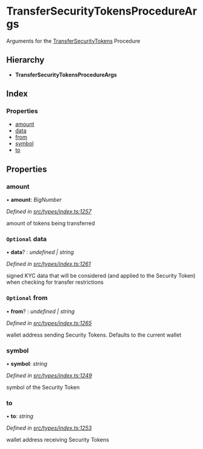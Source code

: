 # TransferSecurityTokensProcedureArgs

Arguments for the [TransferSecurityTokens](../enums/_types_index_.proceduretype.md#transfersecuritytokens) Procedure

## Hierarchy

* **TransferSecurityTokensProcedureArgs**

## Index

### Properties

* [amount](../interfaces/_types_index_.transfersecuritytokensprocedureargs.md#amount)
* [data](../interfaces/_types_index_.transfersecuritytokensprocedureargs.md#optional-data)
* [from](../interfaces/_types_index_.transfersecuritytokensprocedureargs.md#optional-from)
* [symbol](../interfaces/_types_index_.transfersecuritytokensprocedureargs.md#symbol)
* [to](../interfaces/_types_index_.transfersecuritytokensprocedureargs.md#to)

## Properties

### amount

• **amount**: _BigNumber_

_Defined in_ [_src/types/index.ts:1257_](https://github.com/PolymathNetwork/polymath-sdk/blob/e8bbc1e/src/types/index.ts#L1257)

amount of tokens being transferred

### `Optional` data

• **data**? : _undefined \| string_

_Defined in_ [_src/types/index.ts:1261_](https://github.com/PolymathNetwork/polymath-sdk/blob/e8bbc1e/src/types/index.ts#L1261)

signed KYC data that will be considered \(and applied to the Security Token\) when checking for transfer restrictions

### `Optional` from

• **from**? : _undefined \| string_

_Defined in_ [_src/types/index.ts:1265_](https://github.com/PolymathNetwork/polymath-sdk/blob/e8bbc1e/src/types/index.ts#L1265)

wallet address sending Security Tokens. Defaults to the current wallet

### symbol

• **symbol**: _string_

_Defined in_ [_src/types/index.ts:1249_](https://github.com/PolymathNetwork/polymath-sdk/blob/e8bbc1e/src/types/index.ts#L1249)

symbol of the Security Token

### to

• **to**: _string_

_Defined in_ [_src/types/index.ts:1253_](https://github.com/PolymathNetwork/polymath-sdk/blob/e8bbc1e/src/types/index.ts#L1253)

wallet address receiving Security Tokens

